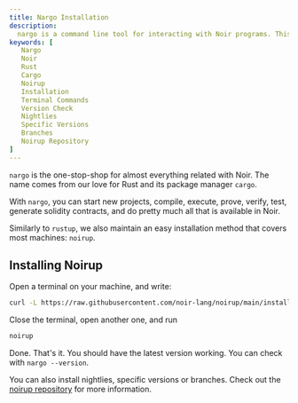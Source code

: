 ```yaml
---
title: Nargo Installation
description:
  nargo is a command line tool for interacting with Noir programs. This page is a quick guide on how to install Nargo through the most common and easy method, noirup
keywords: [
   Nargo
   Noir
   Rust
   Cargo
   Noirup
   Installation
   Terminal Commands
   Version Check
   Nightlies
   Specific Versions
   Branches
   Noirup Repository
]
---
```


`nargo` is the one-stop-shop for almost everything related with Noir. The name comes from our love for Rust and its package manager `cargo`.

With `nargo`, you can start new projects, compile, execute, prove, verify, test, generate solidity contracts, and do pretty much all that is available in Noir.

Similarly to `rustup`, we also maintain an easy installation method that covers most machines: `noirup`.

## Installing Noirup

Open a terminal on your machine, and write:

```bash
curl -L https://raw.githubusercontent.com/noir-lang/noirup/main/install | bash
```

Close the terminal, open another one, and run

```bash
noirup
```

Done. That's it. You should have the latest version working. You can check with `nargo --version`.

You can also install nightlies, specific versions
or branches. Check out the [noirup repository](https://github.com/noir-lang/noirup) for more
information.
